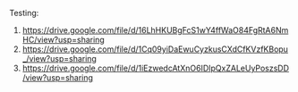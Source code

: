 Testing:
1. https://drive.google.com/file/d/16LhHKUBgFcS1wY4ffWaO84FgRtA6NmHC/view?usp=sharing
2. https://drive.google.com/file/d/1Cq09yiDaEwuCyzkusCXdCfKVzfKBopu_/view?usp=sharing
3. https://drive.google.com/file/d/1iEzwedcAtXnO6IDIpQxZALeUyPoszsDD/view?usp=sharing

